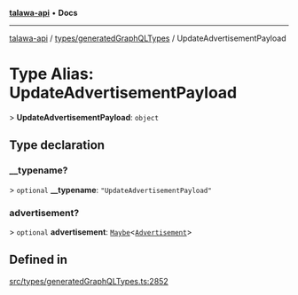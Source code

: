 [**talawa-api**](../../../README.md) • **Docs**

***

[talawa-api](../../../modules.md) / [types/generatedGraphQLTypes](../README.md) / UpdateAdvertisementPayload

# Type Alias: UpdateAdvertisementPayload

\> **UpdateAdvertisementPayload**: `object`

## Type declaration

### \_\_typename?

\> `optional` **\_\_typename**: `"UpdateAdvertisementPayload"`

### advertisement?

\> `optional` **advertisement**: [`Maybe`](Maybe.md)\<[`Advertisement`](Advertisement.md)\>

## Defined in

[src/types/generatedGraphQLTypes.ts:2852](https://github.com/PalisadoesFoundation/talawa-api/blob/bba5d82264abb62b9e358a3d3fe1af18a8a8f6e4/src/types/generatedGraphQLTypes.ts#L2852)
